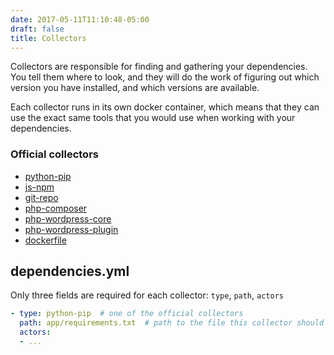 ```yaml
---
date: 2017-05-11T11:10:48-05:00
draft: false
title: Collectors
---
```


Collectors are responsible for finding and gathering your dependencies. You tell
them where to look, and they will do the work of figuring out which version you
have installed, and which versions are available.

Each collector runs in its own docker container, which means that they can use
the exact same tools that you would use when working with your dependencies.

### Official collectors

- [python-pip](python-pip)
- [js-npm](js-npm)
- [git-repo](git-repo)
- [php-composer](php-composer)
- [php-wordpress-core](php-wordpress-core)
- [php-wordpress-plugin](php-wordpress-plugin)
- [dockerfile](dockerfile)

## dependencies.yml

Only three fields are required for each collector: `type`, `path`, `actors`

```yaml
- type: python-pip  # one of the official collectors
  path: app/requirements.txt  # path to the file this collector should use
  actors:
  - ...
```
